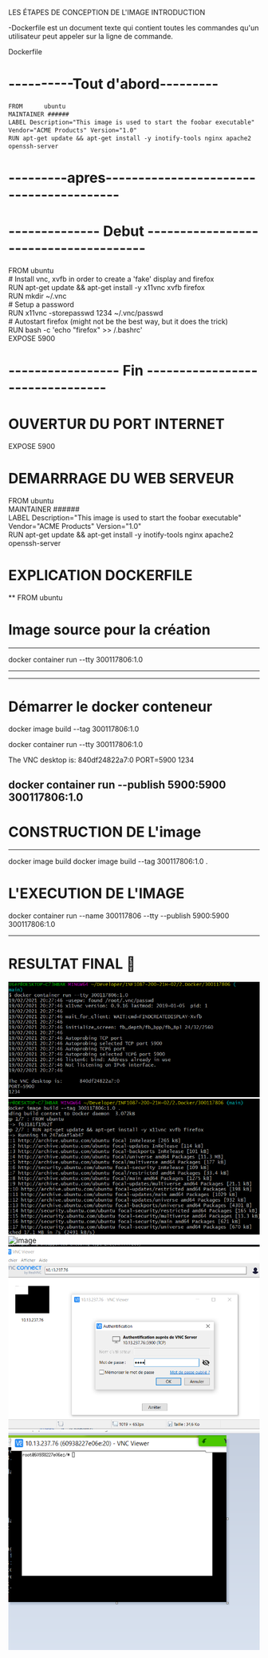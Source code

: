 
LES ÉTAPES DE CONCEPTION DE L'IMAGE
INTRODUCTION

-Dockerfile est un document texte qui contient toutes les commandes qu'un utilisateur peut appeler sur la ligne de commande.

 Dockerfile

# ----------Tout d'abord---------

```
FROM      ubuntu  
MAINTAINER ######  
LABEL Description="This image is used to start the foobar executable" Vendor="ACME Products" Version="1.0"  
RUN apt-get update && apt-get install -y inotify-tools nginx apache2 openssh-server
```
    
# ---------apres----------------------------------------


# -------------- Debut --------------------------------------
FROM ubuntu  
    # Install vnc, xvfb in order to create a 'fake' display and firefox  
    RUN apt-get update && apt-get install -y x11vnc xvfb firefox  
    RUN mkdir ~/.vnc  
    # Setup a password  
    RUN x11vnc -storepasswd 1234 ~/.vnc/passwd  
    # Autostart firefox (might not be the best way, but it does the trick)  
    RUN bash -c 'echo "firefox" >> /.bashrc'  
    EXPOSE 5900 
    
# ----------------- Fin --------------------------------

# OUVERTUR DU PORT INTERNET
EXPOSE 5900

# DEMARRRAGE DU WEB SERVEUR
FROM      ubuntu  
    MAINTAINER ######  
    LABEL Description="This image is used to start the foobar executable" Vendor="ACME Products" Version="1.0"  
    RUN apt-get update && apt-get install -y inotify-tools nginx apache2 openssh-server

# EXPLICATION DOCKERFILE 
** FROM ubuntu

# Image source pour la  création 

---------------------------------------
 docker container run --tty 300117806:1.0

---------------------------------------


---------------------------------
# Démarrer le docker conteneur
docker image build --tag 300117806:1.0 

docker container run --tty 300117806:1.0

The VNC desktop is:      840df24822a7:0
PORT=5900
1234

docker container run --publish 5900:5900 300117806:1.0
----------------------------------------------


# CONSTRUCTION DE L'image
-----------------------------

 docker image build
 docker image build --tag 300117806:1.0 .

# L'EXECUTION DE L'IMAGE 

 docker container run --name 300117806 --tty --publish 5900:5900 300117806:1.0
 
 
 --------------------------------------------------------------
 
# RESULTAT FINAL 🍌

![image](Capture103.PNG)
![image](Capture104.PNG)
![image](Capture10.png)
![image](CaptureA.PNG)
![image](CaptureB.PNG)



